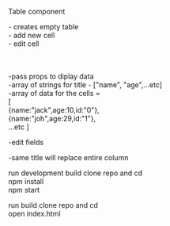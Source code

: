 Table component
<Table> - creates empty table <br>
    - add new cell <br>
    - edit cell <br>


<Table title={title} data={data}> <br>
    -pass props to diplay data <br>
    -array of strings for title - ["name", "age",...etc] <br>
    -array of data for the cells =  <br>
   [<br/>
      {name:"jack",age:10,id:"0"}, <br/>
       {name:"joh",age:29,id:"1"}, <br/>
       ...etc 
   ]


-edit fields

-same title will replace entire column

    
run development build 
    clone repo and cd <br>
    npm install <br>
    npm start <br>
    
run build 
    clone repo and cd <br>
    open index.html <br>
